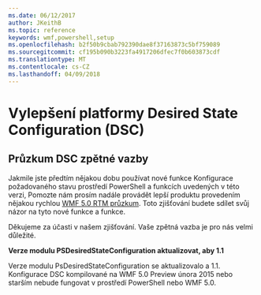 ```yaml
---
ms.date: 06/12/2017
author: JKeithB
ms.topic: reference
keywords: wmf,powershell,setup
ms.openlocfilehash: b2f50b9cbab792390dae8f37163873c5bf759089
ms.sourcegitcommit: cf195b090b3223fa4917206dfec7f0b603873cdf
ms.translationtype: MT
ms.contentlocale: cs-CZ
ms.lasthandoff: 04/09/2018
---
```

# <a name="improvements-in-desired-state-configuration-dsc"></a>Vylepšení platformy Desired State Configuration (DSC)

## <a name="dsc-feedback-survey"></a>Průzkum DSC zpětné vazby

Jakmile jste předtím nějakou dobu používat nové funkce Konfigurace požadovaného stavu prostředí PowerShell a funkcích uvedených v této verzi, Pomozte nám prosím nadále provádět lepší produktu provedením nějakou rychlou [WMF 5.0 RTM průzkum](https://www.surveymonkey.com/r/SGLQM5W). Toto zjišťování budete sdílet svůj názor na tyto nové funkce a funkce.

Děkujeme za účasti v našem zjišťování. Vaše zpětná vazba je pro nás velmi důležité.

**Verze modulu PSDesiredStateConfiguration aktualizovat, aby 1.1**

Verze modulu PsDesiredStateConfiguration se aktualizovalo a 1.1. Konfigurace DSC kompilované na WMF 5.0 Preview února 2015 nebo starším nebude fungovat v prostředí PowerShell nebo WMF 5.0.